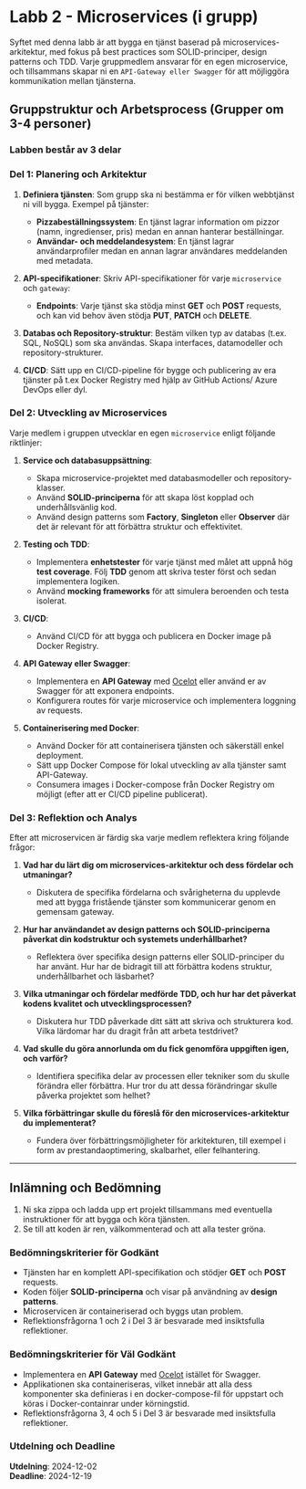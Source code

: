 # Labb 2 - Microservices (i grupp)

Syftet med denna labb är att bygga en tjänst baserad på microservices-arkitektur, med fokus på best practices som SOLID-principer, design patterns och TDD. Varje gruppmedlem ansvarar för en egen microservice, och tillsammans skapar ni en `API-Gateway eller Swagger` för att möjliggöra kommunikation mellan tjänsterna.

## Gruppstruktur och Arbetsprocess (Grupper om 3-4 personer)

### Labben består av 3 delar

### Del 1: Planering och Arkitektur

1. **Definiera tjänsten**: Som grupp ska ni bestämma er för vilken webbtjänst ni vill bygga. Exempel på tjänster:
   - **Pizzabeställningssystem**: En tjänst lagrar information om pizzor (namn, ingredienser, pris) medan en annan hanterar beställningar.
   - **Användar- och meddelandesystem**: En tjänst lagrar användarprofiler medan en annan lagrar användares meddelanden med metadata.

2. **API-specifikationer**: Skriv API-specifikationer för varje `microservice` och `gateway`:
   - **Endpoints**: Varje tjänst ska stödja minst **GET** och **POST** requests, och kan vid behov även stödja **PUT**, **PATCH** och **DELETE**.

3. **Databas och Repository-struktur**: Bestäm vilken typ av databas (t.ex. SQL, NoSQL) som ska användas. Skapa interfaces, datamodeller och repository-strukturer.

4. **CI/CD**: Sätt upp en CI/CD-pipeline för bygge och publicering av era tjänster på t.ex Docker Registry med hjälp av GitHub Actions/ Azure DevOps eller dyl.

### Del 2: Utveckling av Microservices

Varje medlem i gruppen utvecklar en egen `microservice` enligt följande riktlinjer:

1. **Service och databasuppsättning**:
   - Skapa microservice-projektet med databasmodeller och repository-klasser.
   - Använd **SOLID-principerna** för att skapa löst kopplad och underhållsvänlig kod.
   - Använd design patterns som **Factory**, **Singleton** eller **Observer** där det är relevant för att förbättra struktur och effektivitet.

2. **Testing och TDD**:
   - Implementera **enhetstester** för varje tjänst med målet att uppnå hög **test coverage**. Följ **TDD** genom att skriva tester först och sedan implementera logiken.
   - Använd **mocking frameworks** för att simulera beroenden och testa isolerat.

3. **CI/CD**:
   - Använd CI/CD för att bygga och publicera en Docker image på Docker Registry.

4. **API Gateway eller Swagger**:
   - Implementera en **API Gateway** med [Ocelot](https://learn.microsoft.com/en-us/dotnet/architecture/microservices/multi-container-microservice-net-applications/implement-api-gateways-with-ocelot) eller använd er av Swagger för att exponera endpoints.
   - Konfigurera routes för varje microservice och implementera loggning av requests.

5. **Containerisering med Docker**:
   - Använd Docker för att containerisera tjänsten och säkerställ enkel deployment.
   - Sätt upp Docker Compose för lokal utveckling av alla tjänster samt API-Gateway.
   - Consumera images i Docker-compose från Docker Registry om möjligt (efter att er CI/CD pipeline publicerat).

### Del 3: Reflektion och Analys

Efter att microservicen är färdig ska varje medlem reflektera kring följande frågor:

1. **Vad har du lärt dig om microservices-arkitektur och dess fördelar och utmaningar?**  
   - Diskutera de specifika fördelarna och svårigheterna du upplevde med att bygga fristående tjänster som kommunicerar genom en gemensam gateway.

2. **Hur har användandet av design patterns och SOLID-principerna påverkat din kodstruktur och systemets underhållbarhet?**  
   - Reflektera över specifika design patterns eller SOLID-principer du har använt. Hur har de bidragit till att förbättra kodens struktur, underhållbarhet och läsbarhet?

3. **Vilka utmaningar och fördelar medförde TDD, och hur har det påverkat kodens kvalitet och utvecklingsprocessen?**  
   - Diskutera hur TDD påverkade ditt sätt att skriva och strukturera kod. Vilka lärdomar har du dragit från att arbeta testdrivet?

4. **Vad skulle du göra annorlunda om du fick genomföra uppgiften igen, och varför?**  
   - Identifiera specifika delar av processen eller tekniker som du skulle förändra eller förbättra. Hur tror du att dessa förändringar skulle påverka projektet som helhet?

5. **Vilka förbättringar skulle du föreslå för den microservices-arkitektur du implementerat?**  
   - Fundera över förbättringsmöjligheter för arkitekturen, till exempel i form av prestandaoptimering, skalbarhet, eller felhantering.

---

## Inlämning och Bedömning

1. Ni ska zippa och ladda upp ert projekt tillsammans med eventuella instruktioner för att bygga och köra tjänsten.
3. Se till att koden är ren, välkommenterad och att alla tester gröna.

### Bedömningskriterier för Godkänt

- Tjänsten har en komplett API-specifikation och stödjer **GET** och **POST** requests.
- Koden följer **SOLID-principerna** och visar på användning av **design patterns**.
- Microservicen är containeriserad och byggs utan problem.
- Reflektionsfrågorna 1 och 2 i Del 3 är besvarade med insiktsfulla reflektioner.

### Bedömningskriterier för Väl Godkänt

- Implementera en **API Gateway** med [Ocelot](https://learn.microsoft.com/en-us/dotnet/architecture/microservices/multi-container-microservice-net-applications/implement-api-gateways-with-ocelot) istället för Swagger.
- Applikationen ska containeriseras, vilket innebär att alla dess komponenter ska definieras i en docker-compose-fil för uppstart och köras i Docker-containrar under körningstid.
- Reflektionsfrågorna 3, 4 och 5 i Del 3 är besvarade med insiktsfulla reflektioner.

### Utdelning och Deadline

**Utdelning**: 2024-12-02  
**Deadline**: 2024-12-19